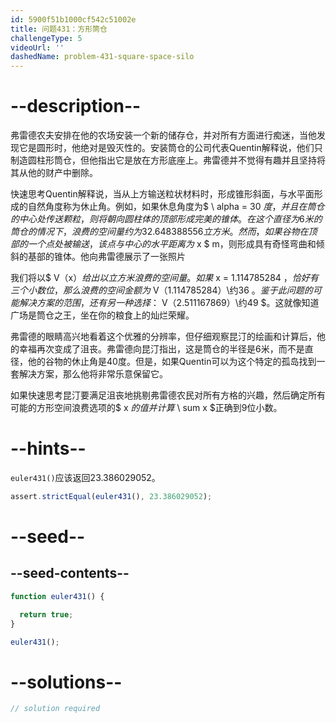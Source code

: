 ```yaml
---
id: 5900f51b1000cf542c51002e
title: 问题431：方形筒仓
challengeType: 5
videoUrl: ''
dashedName: problem-431-square-space-silo
---
```


# --description--

弗雷德农夫安排在他的农场安装一个新的储存仓，并对所有方面进行痴迷，当他发现它是圆形时，他绝对是毁灭性的。安装筒仓的公司代表Quentin解释说，他们只制造圆柱形筒仓，但他指出它是放在方形底座上。弗雷德并不觉得有趣并且坚持将其从他的财产中删除。

快速思考Quentin解释说，当从上方输送粒状材料时，形成锥形斜面，与水平面形成的自然角度称为休止角。例如，如果休息角度为$ \\ alpha = 30 $度，并且在筒仓的中心处传送颗粒，则将朝向圆柱体的顶部形成完美的锥体。在这个直径为6米的筒仓的情况下，浪费的空间量约为32.648388556立方米。然而，如果谷物在顶部的一个点处被输送，该点与中心的水平距离为$ x $ m，则形成具有奇怪弯曲和倾斜的基部的锥体。他向弗雷德展示了一张照片

我们将以$ V（x）$给出以立方米浪费的空间量。如果$ x = 1.114785284 $，恰好有三个小数位，那么浪费的空间金额为$ V（1.114785284）\\约36 $。鉴于此问题的可能解决方案的范围，还有另一种选择：$ V（2.511167869）\\约49 $。这就像知道广场是筒仓之王，坐在你的粮食上的灿烂荣耀。

弗雷德的眼睛高兴地看着这个优雅的分辨率，但仔细观察昆汀的绘画和计算后，他的幸福再次变成了沮丧。弗雷德向昆汀指出，这是筒仓的半径是6米，而不是直径，他的谷物的休止角是40度。但是，如果Quentin可以为这个特定的孤岛找到一套解决方案，那么他将非常乐意保留它。

如果快速思考昆汀要满足沮丧地挑剔弗雷德农民对所有方格的兴趣，然后确定所有可能的方形空间浪费选项的$ x $的值并计算$ \\ sum x $正确到9位小数。

# --hints--

`euler431()`应该返回23.386029052。

```js
assert.strictEqual(euler431(), 23.386029052);
```

# --seed--

## --seed-contents--

```js
function euler431() {

  return true;
}

euler431();
```

# --solutions--

```js
// solution required
```
